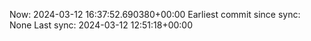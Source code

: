 Now: 2024-03-12 16:37:52.690380+00:00 Earliest commit since sync: None Last sync: 2024-03-12 12:51:18+00:00
